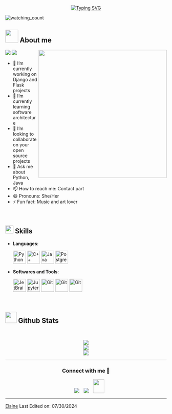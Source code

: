 
<p align="center">
<a href="https://git.io/typing-svg"><img src="https://readme-typing-svg.demolab.com?font=Georgia&weight=800&pause=1000&size=33&color=042D5E&width=370&height=100&lines=Hi+%2C+I'm+Elaine+%F0%9F%91%8B" alt="Typing SVG" /></a>
</p>
<p align="left"> 
<img src="https://komarev.com/ghpvc/?username=Mahdiiye&color=brightgreen" alt="watching_count" />
 </p>
	
## <picture><img src = "https://user-images.githubusercontent.com/64439609/213525571-a0b12213-7e89-48df-a45f-153c78f3cf5e.png" width =40px></picture> **About me**

<picture> <img align="right" src="https://mir-s3-cdn-cf.behance.net/project_modules/disp/601014116770475.6068beff4640a.gif" width = 400px></picture>
 <p align="left">
  <img src="https://img.shields.io/badge/Focus-Backend%20Development-dodgerblue" />
  <img src="https://img.shields.io/badge/Languages-English-dodgerblue" />
</p>

- 🔭 I’m currently working on Django and Flask projects
- 🌱 I’m currently learning software architecture
- 👯 I’m looking to collaborate on your open source projects
- 💬 Ask me about Python, Java
- 📫 How to reach me: Contact part
- 😄 Pronouns: She/Her
- ⚡ Fun fact: Music and art lover

<br>

## <img src="https://media2.giphy.com/media/QssGEmpkyEOhBCb7e1/giphy.gif?cid=ecf05e47a0n3gi1bfqntqmob8g9aid1oyj2wr3ds3mg700bl&rid=giphy.gif" width ="25"><b> Skills</b>

<p align="center">

- **Languages**:
  
   <img src="https://cdn.jsdelivr.net/gh/devicons/devicon/icons/python/python-original.svg" width="40" height="40" alt="Python"/>
   <img src="https://cdn.jsdelivr.net/gh/devicons/devicon/icons/cplusplus/cplusplus-original.svg" width="40" height="40" alt="C++"/>
   <img src="https://cdn.jsdelivr.net/gh/devicons/devicon/icons/java/java-original.svg" width="40" height="40" alt="Java"/>
   <img src="https://cdn.jsdelivr.net/gh/devicons/devicon/icons/postgresql/postgresql-original.svg" width="40" height="40" alt="PostgreSQL"/>




- **Softwares and Tools**:

    <img src="https://cdn.jsdelivr.net/gh/devicons/devicon/icons/jetbrains/jetbrains-original.svg" width="40" height="40" alt="JetBrains"/>
    <img src="https://cdn.jsdelivr.net/gh/devicons/devicon/icons/jupyter/jupyter-original.svg" width="40" height="40" alt="Jupyter"/>
    <img src="https://user-images.githubusercontent.com/64439609/212556741-81407849-82c8-4926-854f-820e8a644375.png" width="40" height="40" alt="Git"/>
    <img src="https://user-images.githubusercontent.com/64439609/212556816-5f39489d-6cee-4f1c-997f-4d30a391287c.png" width="40" height="40" alt="Git"/>
    <img src="https://user-images.githubusercontent.com/64439609/212556802-77a65ec1-aa71-4272-b603-1a57d1914678.png" width="40" height="40" alt="Git"/>



 

<br>
</p>


## <img src="https://media.giphy.com/media/iY8CRBdQXODJSCERIr/giphy.gif" width="35"><b> Github Stats </b>
<br>

<div align="center">

![](https://github-readme-stats.vercel.app/api?username=elainellli&theme=dracula&hide_border=false&include_all_commits=true&count_private=true)<br/>
![](https://github-readme-streak-stats.herokuapp.com/?user=elainellli&theme=dracula&hide_border=false)<br/>
![](https://github-readme-stats.vercel.app/api/top-langs/?username=elainellli&theme=dracula&hide_border=false&include_all_commits=true&count_private=true&layout=compact)
	
</a>
</div>



-----

<h3 align="center" >Connect with me 🤝 </h3>

<p align="center">

 <div align="center"  class="icons-social" style="margin-left: 10px;">
        <a   target="_blank" href="https://www.linkedin.com/in/zhuoning-li-b777a6252/">
			<img src="https://img.icons8.com/doodle/40/000000/linkedin--v2.png" style="margin-left: 10px;" ></a>
        <a style="margin-left: 10px;" target="_blank" href="https://github.com/elainellli">
		<img src="https://img.icons8.com/doodle/40/000000/github--v1.png"></a>
           <a style="margin-left: 10px;" target="_blank" href="https://mail.google.com/mail/?view=cm&fs=1&to=zl4490@nyu.edu">
		<img src="https://img.icons8.com/doodle/2x/gmail-new.png" style=" width:35px; height:43px;"></a>	
      </div>

</p>


	

</div>


------
[Elaine](https://github.com/elainellli)
Last Edited on: 07/30/2024
